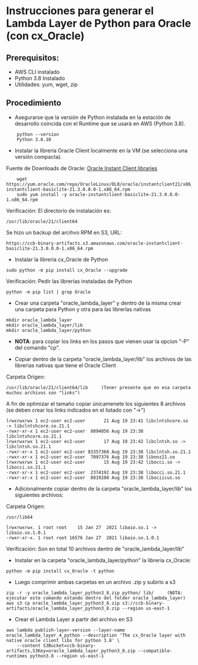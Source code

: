 # Instrucciones para generar el Lambda Layer de Python para Oracle (con cx_Oracle)

## Prerequisitos:

* AWS CLI instalado
* Python 3.8 Instalado
* Utilidades: yum, wget, zip

## Procedimiento

* Asegurarse que la versión de Python instalada en la estación de desarrollo coincida con el Runtime que se usará en AWS (Python 3.8).  

```
    python --version
    Python 3.8.10
```

* Instalar la librería Oracle Client localmente en la VM (se selecciona una versión compacta).  

Fuente de Downloads de Oracle:  [Oracle Instant Client libraries](https://www.oracle.com/database/technologies/instant-client/linux-x86-64-downloads.html)

```
    wget https://yum.oracle.com/repo/OracleLinux/OL8/oracle/instantclient21/x86_64/getPackage/oracle-instantclient-basiclite-21.3.0.0.0-1.x86_64.rpm
    sudo yum install -y oracle-instantclient-basiclite-21.3.0.0.0-1.x86_64.rpm
```

Verificación: El directorio de instalación es:  

    /usr/lib/oracle/21/client64

Se hizo un backup del arcihvo RPM en S3, URL:

    https://ccb-binary-artifacts.s3.amazonaws.com/oracle-instantclient-basiclite-21.3.0.0.0-1.x86_64.rpm

* Instalar la librería cx_Oracle de Python

```
sudo python -m pip install cx_Oracle --upgrade
```

Verificación: Pedir las librerías instaladas de Python

    python -m pip list | grep Oracle

* Crear una carpeta "oracle_lambda_layer" y dentro de la misma crear una carpeta para Python y otra para las librerías nativas

```
mkdir oracle_lambda_layer
mkdir oracle_lambda_layer/lib
mkdir oracle_lambda_layer/python
```

* **NOTA**: para copiar los links en los pasos que vienen usar la opcion "-P" del comando "cp".

* Copiar dentro de la carpeta "oracle_lambda_layer/lib" los archivos de las librerías nativas que tiene el Oracle Client

Carpeta Origen:  

    /usr/lib/oracle/21/client64/lib     (Tener presente que en esa carpeta muchos archivos son "links")

A fin de optimizar el tamaño copiar únicamenete los siguientes 8 archivos (se deben crear los links indicados en el listado con "->")

	lrwxrwxrwx 1 ec2-user ec2-user       21 Aug 19 23:41 libclntshcore.so -> libclntshcore.so.21.1
	-rwxr-xr-x 1 ec2-user ec2-user  8094056 Aug 19 23:38 libclntshcore.so.21.1
	lrwxrwxrwx 1 ec2-user ec2-user       17 Aug 19 23:42 libclntsh.so -> libclntsh.so.21.1
	-rwxr-xr-x 1 ec2-user ec2-user 83357368 Aug 19 23:38 libclntsh.so.21.1
	-rwxr-xr-x 1 ec2-user ec2-user  7097376 Aug 19 23:38 libnnz21.so
	lrwxrwxrwx 1 ec2-user ec2-user       15 Aug 19 23:42 libocci.so -> libocci.so.21.1
	-rwxr-xr-x 1 ec2-user ec2-user  2374192 Aug 19 23:38 libocci.so.21.1
	-rwxr-xr-x 1 ec2-user ec2-user  8819280 Aug 19 23:38 libociicus.so

* Adicionalmente copiar dentro de la carpeta "oracle_lambda_layer/lib" los siguientes archivos:

Carpeta Origen:  

    /usr/lib64

    lrwxrwxrwx. 1 root root    15 Jan 27  2021 libaio.so.1 -> libaio.so.1.0.1
    -rwxr-xr-x. 1 root root 16576 Jan 27  2021 libaio.so.1.0.1

Verificación: Son en total 10 archivos dentro de "oracle_lambda_layer/lib"

* Instalar en la carpeta "oracle_lambda_layer/python" la libreria cx_Oracle:

```
python -m pip install cx_Oracle -t python
```

* Luego comprimir ambas carpetas en un archivo .zip y subirlo a s3

```
zip -r -y oracle_lambda_layer_python3_8.zip python/ lib/     (NOTA: ejecutar este comando estando dentro del folder oracle_lambda_layer)
aws s3 cp oracle_lambda_layer_python3_8.zip s3://ccb-binary-artifacts/oracle_lambda_layer_python3_8.zip --region us-east-1
```

* Crear el Lambda Layer a partir del archivo en S3

```
aws lambda publish-layer-version --layer-name oracle_lambda_layer_4_python --description 'The cx_Oracle layer with native oracle client libs for python 3.8' \
    --content S3Bucket=ccb-binary-artifacts,S3Key=oracle_lambda_layer_python3_8.zip --compatible-runtimes python3.8 --region us-east-1
```


























